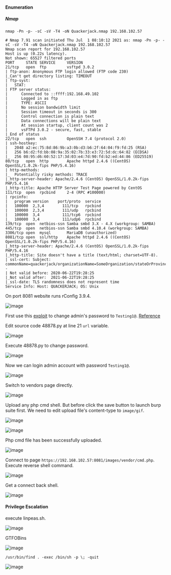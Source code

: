 #### Enumeration

##### Nmap 

```
nmap -Pn -p- -sC -sV -T4 -oN Quackerjack.nmap 192.168.102.57
```

```
# Nmap 7.91 scan initiated Thu Jul  1 08:10:12 2021 as: nmap -Pn -p- -sC -sV -T4 -oN Quackerjack.nmap 192.168.102.57
Nmap scan report for 192.168.102.57
Host is up (0.22s latency).
Not shown: 65527 filtered ports
PORT     STATE SERVICE     VERSION
21/tcp   open  ftp         vsftpd 3.0.2
| ftp-anon: Anonymous FTP login allowed (FTP code 230)
|_Can't get directory listing: TIMEOUT
| ftp-syst: 
|   STAT: 
| FTP server status:
|      Connected to ::ffff:192.168.49.102
|      Logged in as ftp
|      TYPE: ASCII
|      No session bandwidth limit
|      Session timeout in seconds is 300
|      Control connection is plain text
|      Data connections will be plain text
|      At session startup, client count was 2
|      vsFTPd 3.0.2 - secure, fast, stable
|_End of status
22/tcp   open  ssh         OpenSSH 7.4 (protocol 2.0)
| ssh-hostkey: 
|   2048 a2:ec:75:8d:86:9b:a3:0b:d3:b6:2f:64:04:f9:fd:25 (RSA)
|   256 b6:d2:fd:bb:08:9a:35:02:7b:33:e3:72:5d:dc:64:82 (ECDSA)
|_  256 08:95:d6:60:52:17:3d:03:e4:7d:90:fd:b2:ed:44:86 (ED25519)
80/tcp   open  http        Apache httpd 2.4.6 ((CentOS) OpenSSL/1.0.2k-fips PHP/5.4.16)
| http-methods: 
|_  Potentially risky methods: TRACE
|_http-server-header: Apache/2.4.6 (CentOS) OpenSSL/1.0.2k-fips PHP/5.4.16
|_http-title: Apache HTTP Server Test Page powered by CentOS
111/tcp  open  rpcbind     2-4 (RPC #100000)
| rpcinfo: 
|   program version    port/proto  service
|   100000  2,3,4        111/tcp   rpcbind
|   100000  2,3,4        111/udp   rpcbind
|   100000  3,4          111/tcp6  rpcbind
|_  100000  3,4          111/udp6  rpcbind
139/tcp  open  netbios-ssn Samba smbd 3.X - 4.X (workgroup: SAMBA)
445/tcp  open  netbios-ssn Samba smbd 4.10.4 (workgroup: SAMBA)
3306/tcp open  mysql       MariaDB (unauthorized)
8081/tcp open  ssl/http    Apache httpd 2.4.6 ((CentOS) OpenSSL/1.0.2k-fips PHP/5.4.16)
|_http-server-header: Apache/2.4.6 (CentOS) OpenSSL/1.0.2k-fips PHP/5.4.16
|_http-title: Site doesn't have a title (text/html; charset=UTF-8).
| ssl-cert: Subject: commonName=quackerjack/organizationName=SomeOrganization/stateOrProvinceName=SomeState/countryName=--
| Not valid before: 2020-06-22T19:28:25
|_Not valid after:  2021-06-22T19:28:25
|_ssl-date: TLS randomness does not represent time
Service Info: Host: QUACKERJACK; OS: Unix
```

On port 8081 website runs rConfig 3.9.4.

![image](https://github.com/tedchen0001/OSCP-Notes/blob/master/Off_Sec_PG/Pic/Quackerjack/Quackerjack_2021.07.01_23h30m56s_006_.png)

First use this [exploit](https://www.exploit-db.com/exploits/48878) to change admin's password to `Testing1@`. [Reference](https://gist.github.com/farid007/9f6ad063645d5b1550298c8b9ae953ff)

Edit source code 48878.py at line 21 `url` variable.

![image](https://github.com/tedchen0001/OSCP-Notes/blob/master/Off_Sec_PG/Pic/Quackerjack/Quackerjack_2021.07.01_23h47m37s_008_.png)

Execute 48878.py to change password.

![image](https://github.com/tedchen0001/OSCP-Notes/blob/master/Off_Sec_PG/Pic/Quackerjack/Quackerjack_2021.07.01_23h46m34s_007_.png)

Now we can login admin account with password `Testing1@`.

![image](https://github.com/tedchen0001/OSCP-Notes/blob/master/Off_Sec_PG/Pic/Quackerjack/Quackerjack_2021.07.01_23h53m30s_009_.png)

Switch to vendors page directly.

![image](https://github.com/tedchen0001/OSCP-Notes/blob/master/Off_Sec_PG/Pic/Quackerjack/Quackerjack_2021.07.01_23h54m11s_010_.png)

Upload any php cmd shell. But before click the save button to launch burp suite first. We need to edit upload file's content-type to `image/gif`.

![image](https://github.com/tedchen0001/OSCP-Notes/blob/master/Off_Sec_PG/Pic/Quackerjack/Quackerjack_2021.07.01_23h56m48s_012_.png)

![image](https://github.com/tedchen0001/OSCP-Notes/blob/master/Off_Sec_PG/Pic/Quackerjack/Quackerjack_2021.07.01_23h57m40s_013_.png)

Php cmd file has been successfully uploaded.

![image](https://github.com/tedchen0001/OSCP-Notes/blob/master/Off_Sec_PG/Pic/Quackerjack/Quackerjack_2021.07.01_23h59m34s_014_.png)

Connect to page `https://192.168.102.57:8081/images/vendor/cmd.php`. Execute reverse shell command.

![image](https://github.com/tedchen0001/OSCP-Notes/blob/master/Off_Sec_PG/Pic/Quackerjack/Quackerjack_2021.07.02_00h00m40s_015_.png)

Get a connect back shell.

![image](https://github.com/tedchen0001/OSCP-Notes/blob/master/Off_Sec_PG/Pic/Quackerjack/Quackerjack_2021.07.02_00h02m17s_016_.png)


#### Privilege Escalation

execute linpeas.sh.

![image](https://github.com/tedchen0001/OSCP-Notes/blob/master/Off_Sec_PG/Pic/Quackerjack/Quackerjack_2021.07.01_23h17m45s_001_.png)

GTFOBins

![image](https://github.com/tedchen0001/OSCP-Notes/blob/master/Off_Sec_PG/Pic/Quackerjack/Quackerjack_2021.07.01_23h26m43s_005_.png)

```
/usr/bin/find . -exec /bin/sh -p \; -quit
```

![image](https://github.com/tedchen0001/OSCP-Notes/blob/master/Off_Sec_PG/Pic/Quackerjack/Quackerjack_2021.07.01_23h21m38s_003_.png)

